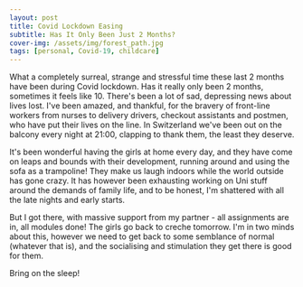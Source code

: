 ```yaml
---
layout: post
title: Covid Lockdown Easing
subtitle: Has It Only Been Just 2 Months?
cover-img: /assets/img/forest_path.jpg
tags: [personal, Covid-19, childcare]
---
```

What a completely surreal, strange and stressful time these last 2 months have been during Covid lockdown. Has it really 
only been 2 months, sometimes it feels like 10. There's been a lot of sad, depressing news about lives lost. I've been 
amazed, and thankful, for the bravery of front-line workers from nurses to delivery drivers, checkout assistants and 
postmen, who have put their lives on the line. In Switzerland we've been out on the balcony every night at 21:00, 
clapping to thank them, the least they deserve.
  
It's been wonderful having the girls at home every day, and they have come on leaps and bounds with their development, running 
around and using the sofa as a trampoline! They make us laugh indoors while the world outside has gone crazy. It has however 
been exhausting working on Uni stuff around the demands of family life, and to be honest, I'm shattered with all the late 
nights and early starts. 

But I got there, with massive support from my partner - all assignments are in, all modules done! The girls go back to 
creche tomorrow. I'm in two minds about this, however we need to get back to some semblance of normal (whatever that is), 
and the socialising and stimulation they get there is good for them. 

Bring on the sleep!